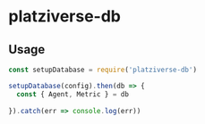 # platziverse-db

## Usage

``` js
const setupDatabase = require('platziverse-db')

setupDatabase(config).then(db => {
  const { Agent, Metric } = db
  
}).catch(err => console.log(err))
```